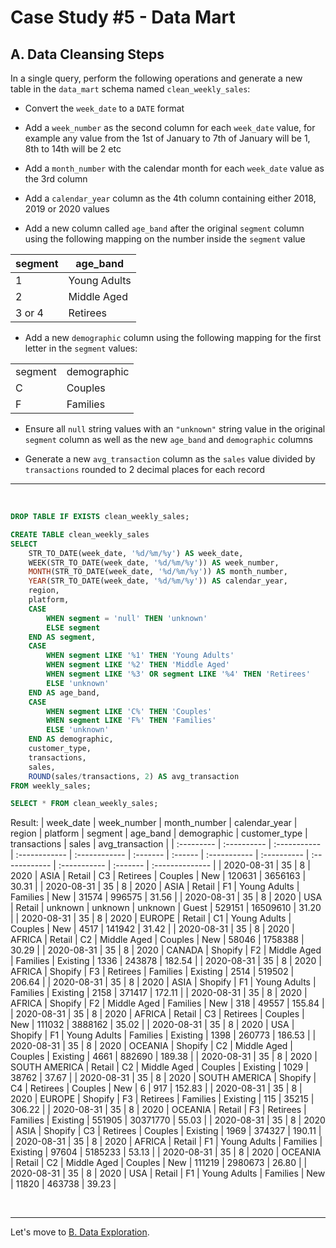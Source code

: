 # Case Study #5 - Data Mart

## A. Data Cleansing Steps
<p>In a single query, perform the following operations and generate a new table in the <code class="language-plaintext highlighter-rouge">data_mart</code> schema named <code class="language-plaintext highlighter-rouge">clean_weekly_sales</code>:</p>

<ul>
  <li>
    <p>Convert the <code class="language-plaintext highlighter-rouge">week_date</code> to a <code class="language-plaintext highlighter-rouge">DATE</code> format</p>
  </li>
  <li>
    <p>Add a <code class="language-plaintext highlighter-rouge">week_number</code> as the second column for each <code class="language-plaintext highlighter-rouge">week_date</code> value, for example any value from the 1st of January to 7th of January will be 1, 8th to 14th will be 2 etc</p>
  </li>
  <li>
    <p>Add a <code class="language-plaintext highlighter-rouge">month_number</code> with the calendar month for each <code class="language-plaintext highlighter-rouge">week_date</code> value as the 3rd column</p>
  </li>
  <li>
    <p>Add a <code class="language-plaintext highlighter-rouge">calendar_year</code> column as the 4th column containing either 2018, 2019 or 2020 values</p>
  </li>
  <li>
    <p>Add a new column called <code class="language-plaintext highlighter-rouge">age_band</code> after the original <code class="language-plaintext highlighter-rouge">segment</code> column using the following mapping on the number inside the <code class="language-plaintext highlighter-rouge">segment</code> value</p>
  </li>
</ul>

<table>
  <thead>
    <tr>
      <th>segment</th>
      <th>age_band</th>
    </tr>
  </thead>
  <tbody>
    <tr>
      <td>1</td>
      <td>Young Adults</td>
    </tr>
    <tr>
      <td>2</td>
      <td>Middle Aged</td>
    </tr>
    <tr>
      <td>3 or 4</td>
      <td>Retirees</td>
    </tr>
  </tbody>
</table>

<ul>
  <li>Add a new <code class="language-plaintext highlighter-rouge">demographic</code> column using the following mapping for the first letter in the <code class="language-plaintext highlighter-rouge">segment</code> values:</li>
</ul>

<table>
  <tbody>
    <tr>
      <td>segment</td>
      <td>demographic</td>
    </tr>
    <tr>
      <td>C</td>
      <td>Couples</td>
    </tr>
    <tr>
      <td>F</td>
      <td>Families</td>
    </tr>
  </tbody>
</table>

<ul>
  <li>
    <p>Ensure all <code class="language-plaintext highlighter-rouge">null</code> string values with an <code class="language-plaintext highlighter-rouge">"unknown"</code> string value in the original <code class="language-plaintext highlighter-rouge">segment</code> column as well as the new <code class="language-plaintext highlighter-rouge">age_band</code> and <code class="language-plaintext highlighter-rouge">demographic</code> columns</p>
  </li>
  <li>
    <p>Generate a new <code class="language-plaintext highlighter-rouge">avg_transaction</code> column as the <code class="language-plaintext highlighter-rouge">sales</code> value divided by <code class="language-plaintext highlighter-rouge">transactions</code> rounded to 2 decimal places for each record</p>
  </li>
</ul>

***
<br>

``` sql
DROP TABLE IF EXISTS clean_weekly_sales;

CREATE TABLE clean_weekly_sales
SELECT
	STR_TO_DATE(week_date, '%d/%m/%y') AS week_date,
    WEEK(STR_TO_DATE(week_date, '%d/%m/%y')) AS week_number,
    MONTH(STR_TO_DATE(week_date, '%d/%m/%y')) AS month_number,
    YEAR(STR_TO_DATE(week_date, '%d/%m/%y')) AS calendar_year,
    region, 
    platform, 
    CASE
		WHEN segment = 'null' THEN 'unknown'
        ELSE segment
    END AS segment,
    CASE
		WHEN segment LIKE '%1' THEN 'Young Adults'
        WHEN segment LIKE '%2' THEN 'Middle Aged'
        WHEN segment LIKE '%3' OR segment LIKE '%4' THEN 'Retirees'
        ELSE 'unknown'
    END AS age_band,
    CASE
		WHEN segment LIKE 'C%' THEN 'Couples'
        WHEN segment LIKE 'F%' THEN 'Families'
		ELSE 'unknown'
    END AS demographic,
    customer_type,
    transactions,
    sales,
    ROUND(sales/transactions, 2) AS avg_transaction
FROM weekly_sales;

SELECT * FROM clean_weekly_sales;
```
Result:
| week_date  | week_number | month_number | calendar_year | region        | platform | segment | age_band     | demographic | customer_type | transactions | sales    | avg_transaction |
| :--------- | :---------- | :----------- | :------------ | :------------ | :------- | :------ | :----------- | :---------- | :------------ | :----------- | :------- | :-------------- |
| 2020-08-31 | 35          | 8            | 2020          | ASIA          | Retail   | C3      | Retirees     | Couples     | New           | 120631       | 3656163  | 30.31           |
| 2020-08-31 | 35          | 8            | 2020          | ASIA          | Retail   | F1      | Young Adults | Families    | New           | 31574        | 996575   | 31.56           |
| 2020-08-31 | 35          | 8            | 2020          | USA           | Retail   | unknown | unknown      | unknown     | Guest         | 529151       | 16509610 | 31.20           |
| 2020-08-31 | 35          | 8            | 2020          | EUROPE        | Retail   | C1      | Young Adults | Couples     | New           | 4517         | 141942   | 31.42           |
| 2020-08-31 | 35          | 8            | 2020          | AFRICA        | Retail   | C2      | Middle Aged  | Couples     | New           | 58046        | 1758388  | 30.29           |
| 2020-08-31 | 35          | 8            | 2020          | CANADA        | Shopify  | F2      | Middle Aged  | Families    | Existing      | 1336         | 243878   | 182.54          |
| 2020-08-31 | 35          | 8            | 2020          | AFRICA        | Shopify  | F3      | Retirees     | Families    | Existing      | 2514         | 519502   | 206.64          |
| 2020-08-31 | 35          | 8            | 2020          | ASIA          | Shopify  | F1      | Young Adults | Families    | Existing      | 2158         | 371417   | 172.11          |
| 2020-08-31 | 35          | 8            | 2020          | AFRICA        | Shopify  | F2      | Middle Aged  | Families    | New           | 318          | 49557    | 155.84          |
| 2020-08-31 | 35          | 8            | 2020          | AFRICA        | Retail   | C3      | Retirees     | Couples     | New           | 111032       | 3888162  | 35.02           |
| 2020-08-31 | 35          | 8            | 2020          | USA           | Shopify  | F1      | Young Adults | Families    | Existing      | 1398         | 260773   | 186.53          |
| 2020-08-31 | 35          | 8            | 2020          | OCEANIA       | Shopify  | C2      | Middle Aged  | Couples     | Existing      | 4661         | 882690   | 189.38          |
| 2020-08-31 | 35          | 8            | 2020          | SOUTH AMERICA | Retail   | C2      | Middle Aged  | Couples     | Existing      | 1029         | 38762    | 37.67           |
| 2020-08-31 | 35          | 8            | 2020          | SOUTH AMERICA | Shopify  | C4      | Retirees     | Couples     | New           | 6            | 917      | 152.83          |
| 2020-08-31 | 35          | 8            | 2020          | EUROPE        | Shopify  | F3      | Retirees     | Families    | Existing      | 115          | 35215    | 306.22          |
| 2020-08-31 | 35          | 8            | 2020          | OCEANIA       | Retail   | F3      | Retirees     | Families    | Existing      | 551905       | 30371770 | 55.03           |
| 2020-08-31 | 35          | 8            | 2020          | ASIA          | Shopify  | C3      | Retirees     | Couples     | Existing      | 1969         | 374327   | 190.11          |
| 2020-08-31 | 35          | 8            | 2020          | AFRICA        | Retail   | F1      | Young Adults | Families    | Existing      | 97604        | 5185233  | 53.13           |
| 2020-08-31 | 35          | 8            | 2020          | OCEANIA       | Retail   | C2      | Middle Aged  | Couples     | New           | 111219       | 2980673  | 26.80           |
| 2020-08-31 | 35          | 8            | 2020          | USA           | Retail   | F1      | Young Adults | Families    | New           | 11820        | 463738   | 39.23           |


<br>

***
Let's move to [B. Data Exploration](./B.%20Data%20Exploration.md).
